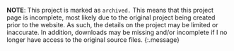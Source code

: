 **NOTE**: This project is marked as `archived.` This means that this project page is incomplete, most likely due to the original project being created prior to the website. As such, the details on the project may be limited or inaccurate. In addition, downloads may be missing and/or incomplete if I no longer have access to the original source files.
{:.message}